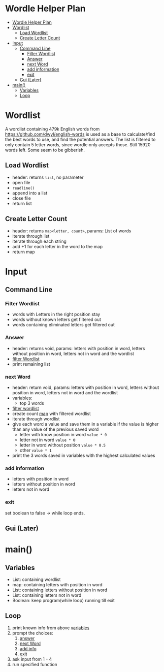 # Wordle Helper Plan

- [Wordle Helper Plan](#wordle-helper-plan)
- [Wordlist](#wordlist)
  - [Load Wordlist](#load-wordlist)
  - [Create Letter Count](#create-letter-count)
- [Input](#input)
  - [Command Line](#command-line)
    - [Filter Wordlist](#filter-wordlist)
    - [Answer](#answer)
    - [next Word](#next-word)
    - [add information](#add-information)
    - [exit](#exit)
  - [Gui (Later)](#gui-later)
- [main()](#main)
  - [Variables](#variables)
  - [Loop](#loop)

# Wordlist

A wordlist containing 479k English words from https://github.com/dwyl/english-words is used as a base to calculate/find the best words to use, and find the potential answers. The list is filtered to only contain 5 letter words, since wordle only accepts those. Still 15920 words left. Some seem to be gibberish.

## Load Wordlist

- header: returns `list`, no parameter 
- open file
- `readline()`
- append into a list
- close file
- return list

## Create Letter Count

- header: returns `map<letter, count>`, params: List of words
- iterate through list
- iterate through each string 
- add +1 for each letter in the word to the map
- return map

# Input

## Command Line

### Filter Wordlist

- words with Letters in the right position stay
- words without known letters get filtered out
- words containing eliminated letters get filtered out

### Answer

- header: returns void, params: letters with position in word, letters without position in word, letters not in word and the wordlist
- [filter Wordlist](#filter-wordlist)
- print remaining list 

### next Word

- header: return void, params: letters with position in word, letters without position in word, letters not in word and the wordlist
- variables:
  - top 3 words 
- [filter wordlist](#filter-wordlist)
- create count [map](#create-letter-count) with filtered wordlist
- iterate through wordlist
- give each word a value and save them in a variable if the value is higher than any value of the previous saved word
  - letter with know position in word `value * 0`
  - letter not in word `value * 0`
  - letter in word without position `value * 0.5`
  - other `value * 1`
- print the 3 words saved in variables with the highest calculated values

### add information

- letters with position in word
- letters without position in word
- letters not in word

### exit

set boolean to false &rarr; while loop ends.

## Gui (Later)

# main()

## Variables

- List: containing wordlist
- map: containing letters with position in word
- List: containing letters without position in word
- List: containing letters not in word
- Boolean: keep program(while loop) running till exit

## Loop

1. print known info from above [variables](#variables)
2. prompt the choices: 
   1. [answer](#answer)
   2. [next Word](#next-word)
   3. [add info](#add-information)
   4. [exit](#exit)
3. ask input from 1 - 4
4. run specified function
